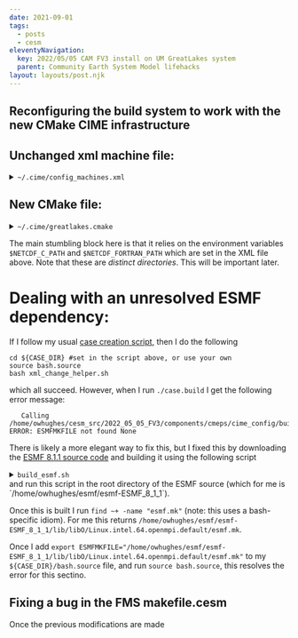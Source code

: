 ```yaml
---
date: 2021-09-01
tags:
  - posts
  - cesm
eleventyNavigation:
  key: 2022/05/05 CAM FV3 install on UM GreatLakes system
  parent: Community Earth System Model lifehacks
layout: layouts/post.njk
---
```



## Reconfiguring the build system to work with the new CMake CIME infrastructure

## Unchanged xml machine file:

<details>
<summary> <code>~/.cime/config_machines.xml</code></summary>

<pre>
<!-- HTML generated using hilite.me --><div style="background: #272822; overflow:auto;width:auto;border:solid gray;border-width:.1em .1em .1em .8em;padding:.2em .6em;"><pre style="margin: 0; line-height: 125%"><span style="color: #75715e">&lt;?xml version=&quot;1.0&quot;?&gt;</span>
<span style="color: #75715e">&lt;!-- This is an ordered list, not all fields are required, optional fields are noted below. --&gt;</span>
<span style="color: #f92672">&lt;config_machines</span> <span style="color: #a6e22e">version=</span><span style="color: #e6db74">&quot;2.0&quot;</span><span style="color: #f92672">&gt;</span>
<span style="color: #75715e">&lt;!-- MACH is the name that you will use in machine options --&gt;</span>

  <span style="color: #f92672">&lt;machine</span> <span style="color: #a6e22e">MACH=</span><span style="color: #e6db74">&quot;greatlakes&quot;</span><span style="color: #f92672">&gt;</span>

    <span style="color: #75715e">&lt;!-- DESC: a text description of the machine, this field is current not used in code--&gt;</span>
    <span style="color: #f92672">&lt;DESC&gt;</span>UMich Great Lakes cluster, os is Linux, 36 PES/node, batch system is SLURM, GPFS on /scratch<span style="color: #f92672">&lt;/DESC&gt;</span>

    <span style="color: #75715e">&lt;!-- NODENAME_REGEX: a regular expression used to identify this machine</span>
<span style="color: #75715e">	  it must work on compute nodes as well as login nodes, use machine option</span>
<span style="color: #75715e">	  to create_test or create_newcase if this flag is not available --&gt;</span>
    <span style="color: #f92672">&lt;NODENAME_REGEX&gt;</span>gl.*\.arc-ts\.umich.edu<span style="color: #f92672">&lt;/NODENAME_REGEX&gt;</span>

    <span style="color: #75715e">&lt;!-- OS: the operating system of this machine. Passed to cppflags for</span>
<span style="color: #75715e">	 compiled programs as -DVALUE  recognized are LINUX, AIX, Darwin, CNL --&gt;</span>
    <span style="color: #f92672">&lt;OS&gt;</span>LINUX<span style="color: #f92672">&lt;/OS&gt;</span>

    <span style="color: #75715e">&lt;!-- PROXY: optional http proxy for access to the internet--&gt;</span>
    <span style="color: #f92672">&lt;PROXY&gt;</span>  <span style="color: #f92672">&lt;/PROXY&gt;</span>

    <span style="color: #75715e">&lt;!-- COMPILERS: compilers supported on this machine, comma seperated list, first is default --&gt;</span>
    <span style="color: #f92672">&lt;COMPILERS&gt;</span>intel,gnu<span style="color: #f92672">&lt;/COMPILERS&gt;</span>

    <span style="color: #75715e">&lt;!-- MPILIBS: mpilibs supported on this machine, comma seperated list,</span>
<span style="color: #75715e">	     first is default, mpi-serial is assumed and not required in this list--&gt;</span>
    <span style="color: #f92672">&lt;MPILIBS&gt;</span>openmpi<span style="color: #f92672">&lt;/MPILIBS&gt;</span>

    <span style="color: #75715e">&lt;!-- PROJECT: A project or account number used for batch jobs</span>
<span style="color: #75715e">         This value is used for directory names. If different from</span>
<span style="color: #75715e">         actual accounting project id, use CHARGE_ACCOUNT</span>
<span style="color: #75715e">	 can be overridden in environment or $HOME/.cime/config --&gt;</span>
    <span style="color: #75715e">&lt;!--PROJECT&gt;my_cesm_project_placeholder&lt;/PROJECT--&gt;</span>

    <span style="color: #75715e">&lt;!-- CHARGE_ACCOUNT: A project or account number used for batch jobs</span>
<span style="color: #75715e">	 This is the actual project used for cost accounting set in</span>
<span style="color: #75715e">         the batch script (ex. #PBS -A charge_account). Will default</span>
<span style="color: #75715e">         to PROJECT if not set.</span>
<span style="color: #75715e">	 can be overridden in environment or $HOME/.cime/config --&gt;</span>
    <span style="color: #75715e">&lt;!-- &lt;CHARGE_ACCOUNT&gt;$ENV{MY_SLURM_ACCOUNT}&lt;/CHARGE_ACCOUNT&gt; --&gt;</span>

    <span style="color: #75715e">&lt;!-- SAVE_TIMING_DIR: (Acme only) directory for archiving timing output --&gt;</span>
    <span style="color: #75715e">&lt;!-- SAVE_TIMING_DIR&gt; &lt;/SAVE_TIMING_DIR --&gt;</span>

    <span style="color: #75715e">&lt;!-- SAVE_TIMING_DIR_PROJECTS: (Acme only) projects whose jobs archive timing output --&gt;</span>
    <span style="color: #75715e">&lt;!-- SAVE_TIMING_DIR_PROJECTS&gt; &lt;/SAVE_TIMING_DIR_PROJECTS --&gt;</span>

    <span style="color: #75715e">&lt;!-- CIME_OUTPUT_ROOT: Base directory for case output,</span>
<span style="color: #75715e">	 the case/bld and case/run directories are written below here --&gt;</span>
    <span style="color: #f92672">&lt;CIME_OUTPUT_ROOT&gt;</span>$ENV{MY_CESM_ROOT}/output/$ENV{CESM_GROUP}<span style="color: #f92672">&lt;/CIME_OUTPUT_ROOT&gt;</span>

    <span style="color: #75715e">&lt;!-- DIN_LOC_ROOT: location of the inputdata data directory</span>
<span style="color: #75715e">	 inputdata is downloaded automatically on a case by case basis as</span>
<span style="color: #75715e">	 long as the user has write access to this directory.   We recommend that</span>
<span style="color: #75715e">	 all cime model users on a system share an inputdata directory</span>
<span style="color: #75715e">	 as it can be quite large --&gt;</span>
    <span style="color: #f92672">&lt;DIN_LOC_ROOT&gt;</span>$ENV{DIN_LOC_ROOT}<span style="color: #f92672">&lt;/DIN_LOC_ROOT&gt;</span>

    <span style="color: #75715e">&lt;!-- DIN_LOC_ROOT_CLMFORC: override of DIN_LOC_ROOT specific to CLM</span>
<span style="color: #75715e">	 forcing data --&gt;</span>
    <span style="color: #f92672">&lt;DIN_LOC_ROOT_CLMFORC&gt;</span>$ENV{MY_CESM_ROOT}/shared_lmwg<span style="color: #f92672">&lt;/DIN_LOC_ROOT_CLMFORC&gt;</span>

    <span style="color: #75715e">&lt;!-- DOUT_S_ROOT: root directory of short term archive files, short term</span>
<span style="color: #75715e">      archiving moves model output data out of the run directory, but</span>
<span style="color: #75715e">      keeps it on disk--&gt;</span>
    <span style="color: #f92672">&lt;DOUT_S_ROOT&gt;</span>$CIME_OUTPUT_ROOT/archive/$CASE<span style="color: #f92672">&lt;/DOUT_S_ROOT&gt;</span>

    <span style="color: #75715e">&lt;!-- BASELINE_ROOT:  Root directory for system test baseline files --&gt;</span>
    <span style="color: #f92672">&lt;BASELINE_ROOT&gt;</span>$ENV{MY_CESM_ROOT}/cesm_baselines<span style="color: #f92672">&lt;/BASELINE_ROOT&gt;</span>

    <span style="color: #75715e">&lt;!-- CCSM_CPRNC: location of the cprnc tool, compares model output in testing--&gt;</span>
    <span style="color: #f92672">&lt;CCSM_CPRNC&gt;</span>$ENV{MY_CESM_ROOT}/cesm2.1.3/cime/tools/cprnc/<span style="color: #f92672">&lt;/CCSM_CPRNC&gt;</span>

    <span style="color: #75715e">&lt;!-- GMAKE: gnu compatible make tool, default is &#39;gmake&#39; --&gt;</span>
    <span style="color: #f92672">&lt;GMAKE&gt;</span>gmake<span style="color: #f92672">&lt;/GMAKE&gt;</span>

    <span style="color: #75715e">&lt;!-- GMAKE_J: optional number of threads to pass to the gmake flag --&gt;</span>
    <span style="color: #f92672">&lt;GMAKE_J&gt;</span>8<span style="color: #f92672">&lt;/GMAKE_J&gt;</span>

    <span style="color: #75715e">&lt;!-- BATCH_SYSTEM: batch system used on this machine,</span>
<span style="color: #75715e">      supported values are: none, cobalt, lsf, pbs, slurm --&gt;</span>
    <span style="color: #f92672">&lt;BATCH_SYSTEM&gt;</span>slurm<span style="color: #f92672">&lt;/BATCH_SYSTEM&gt;</span>

    <span style="color: #75715e">&lt;!-- SUPPORTED_BY: contact information for support for this system</span>
<span style="color: #75715e">      this field is not used in code --&gt;</span>
    <span style="color: #f92672">&lt;SUPPORTED_BY&gt;</span>arcts-support@umich.edu<span style="color: #f92672">&lt;/SUPPORTED_BY&gt;</span>

    <span style="color: #75715e">&lt;!-- MAX_TASKS_PER_NODE: maximum number of threads*tasks per</span>
<span style="color: #75715e">	 shared memory node on this machine,</span>
<span style="color: #75715e">	 should always be &gt;= MAX_MPITASKS_PER_NODE --&gt;</span>
    <span style="color: #f92672">&lt;MAX_TASKS_PER_NODE&gt;</span>36<span style="color: #f92672">&lt;/MAX_TASKS_PER_NODE&gt;</span>

    <span style="color: #75715e">&lt;!-- MAX_MPITASKS_PER_NODE: number of physical PES per shared node on</span>
<span style="color: #75715e">	 this machine, in practice the MPI tasks per node will not exceed this value --&gt;</span>
    <span style="color: #f92672">&lt;MAX_MPITASKS_PER_NODE&gt;</span>36<span style="color: #f92672">&lt;/MAX_MPITASKS_PER_NODE&gt;</span>

    <span style="color: #75715e">&lt;!-- PROJECT_REQUIRED: Does this machine require a project to be specified to</span>
<span style="color: #75715e">	 the batch system?  See PROJECT above --&gt;</span>
    <span style="color: #f92672">&lt;PROJECT_REQUIRED&gt;</span>FALSE<span style="color: #f92672">&lt;/PROJECT_REQUIRED&gt;</span>

    <span style="color: #75715e">&lt;!-- mpirun: The mpi exec to start a job on this machine, supported values</span>
<span style="color: #75715e">	 are values listed in MPILIBS above, default and mpi-serial --&gt;</span>
    <span style="color: #f92672">&lt;mpirun</span> <span style="color: #a6e22e">mpilib=</span><span style="color: #e6db74">&quot;openmpi&quot;</span><span style="color: #f92672">&gt;</span>
      <span style="color: #75715e">&lt;!-- name of the exectuable used to launch mpi jobs --&gt;</span>
      <span style="color: #f92672">&lt;executable&gt;</span>mpiexec<span style="color: #f92672">&lt;/executable&gt;</span>
      <span style="color: #75715e">&lt;!-- arguments to the mpiexec command, the name attribute here is ignored--&gt;</span>
      <span style="color: #f92672">&lt;arguments&gt;</span>
	<span style="color: #f92672">&lt;arg</span> <span style="color: #a6e22e">name=</span><span style="color: #e6db74">&quot;num_tasks&quot;</span><span style="color: #f92672">&gt;</span>-n {{ total_tasks }}<span style="color: #f92672">&lt;/arg&gt;</span>
      <span style="color: #f92672">&lt;/arguments&gt;</span>
    <span style="color: #f92672">&lt;/mpirun&gt;</span>
    <span style="color: #f92672">&lt;mpirun</span> <span style="color: #a6e22e">mpilib=</span><span style="color: #e6db74">&quot;mpi-serial&quot;</span><span style="color: #f92672">&gt;</span>
      <span style="color: #f92672">&lt;executable&gt;&lt;/executable&gt;</span>
    <span style="color: #f92672">&lt;/mpirun&gt;</span>
    <span style="color: #75715e">&lt;!-- module system: allowed module_system type values are:</span>
<span style="color: #75715e">	 module  http://www.tacc.utexas.edu/tacc-projects/mclay/lmod</span>
<span style="color: #75715e">	 soft http://www.mcs.anl.gov/hs/software/systems/softenv/softenv-intro.html</span>
<span style="color: #75715e">         none</span>
<span style="color: #75715e">      --&gt;</span>
    <span style="color: #f92672">&lt;module_system</span> <span style="color: #a6e22e">type=</span><span style="color: #e6db74">&quot;module&quot;</span> <span style="color: #a6e22e">allow_error=</span><span style="color: #e6db74">&quot;true&quot;</span><span style="color: #f92672">&gt;</span>
      <span style="color: #f92672">&lt;init_path</span> <span style="color: #a6e22e">lang=</span><span style="color: #e6db74">&quot;perl&quot;</span><span style="color: #f92672">&gt;</span>/sw/arcts/centos7/lmod/lmod/init/perl<span style="color: #f92672">&lt;/init_path&gt;</span>
      <span style="color: #f92672">&lt;init_path</span> <span style="color: #a6e22e">lang=</span><span style="color: #e6db74">&quot;python&quot;</span><span style="color: #f92672">&gt;</span>/sw/arcts/centos7/lmod/lmod/init/env_modules_python.py<span style="color: #f92672">&lt;/init_path&gt;</span>
      <span style="color: #f92672">&lt;init_path</span> <span style="color: #a6e22e">lang=</span><span style="color: #e6db74">&quot;csh&quot;</span><span style="color: #f92672">&gt;</span>/sw/arcts/centos7/lmod/lmod/init/csh<span style="color: #f92672">&lt;/init_path&gt;</span>
      <span style="color: #f92672">&lt;init_path</span> <span style="color: #a6e22e">lang=</span><span style="color: #e6db74">&quot;sh&quot;</span><span style="color: #f92672">&gt;</span>/sw/arcts/centos7/lmod/lmod/init/sh<span style="color: #f92672">&lt;/init_path&gt;</span>

      <span style="color: #f92672">&lt;cmd_path</span> <span style="color: #a6e22e">lang=</span><span style="color: #e6db74">&quot;perl&quot;</span><span style="color: #f92672">&gt;</span>/sw/arcts/centos7/lmod/lmod/libexec/lmod perl<span style="color: #f92672">&lt;/cmd_path&gt;</span>
      <span style="color: #f92672">&lt;cmd_path</span> <span style="color: #a6e22e">lang=</span><span style="color: #e6db74">&quot;python&quot;</span><span style="color: #f92672">&gt;</span>/sw/arcts/centos7/lmod/lmod/libexec/lmod python<span style="color: #f92672">&lt;/cmd_path&gt;</span>
      <span style="color: #f92672">&lt;cmd_path</span> <span style="color: #a6e22e">lang=</span><span style="color: #e6db74">&quot;sh&quot;</span><span style="color: #f92672">&gt;</span>module<span style="color: #f92672">&lt;/cmd_path&gt;</span>
      <span style="color: #f92672">&lt;cmd_path</span> <span style="color: #a6e22e">lang=</span><span style="color: #e6db74">&quot;csh&quot;</span><span style="color: #f92672">&gt;</span>module<span style="color: #f92672">&lt;/cmd_path&gt;</span>

      <span style="color: #f92672">&lt;modules</span> <span style="color: #a6e22e">compiler=</span><span style="color: #e6db74">&quot;gnu&quot;</span><span style="color: #f92672">&gt;</span>
        <span style="color: #f92672">&lt;command</span> <span style="color: #a6e22e">name=</span><span style="color: #e6db74">&quot;purge&quot;</span><span style="color: #f92672">&gt;&lt;/command&gt;</span>
        <span style="color: #f92672">&lt;command</span> <span style="color: #a6e22e">name=</span><span style="color: #e6db74">&quot;load&quot;</span><span style="color: #f92672">&gt;</span>gcc/8.2.0<span style="color: #f92672">&lt;/command&gt;</span>
        <span style="color: #75715e">&lt;!-- &lt;command name=&quot;load&quot;&gt;openmpi/4.0.2&lt;/command&gt; --&gt;</span> <span style="color: #75715e">&lt;!-- Does not work on GL! --&gt;</span>
        <span style="color: #f92672">&lt;command</span> <span style="color: #a6e22e">name=</span><span style="color: #e6db74">&quot;load&quot;</span><span style="color: #f92672">&gt;</span>openmpi/3.1.4<span style="color: #f92672">&lt;/command&gt;</span> <span style="color: #75715e">&lt;!-- Has bugs openmpi/3.1.4 but seems to work! --&gt;</span>
        <span style="color: #f92672">&lt;command</span> <span style="color: #a6e22e">name=</span><span style="color: #e6db74">&quot;load&quot;</span><span style="color: #f92672">&gt;</span>cmake/3.13.2<span style="color: #f92672">&lt;/command&gt;</span>
        <span style="color: #f92672">&lt;command</span> <span style="color: #a6e22e">name=</span><span style="color: #e6db74">&quot;load&quot;</span><span style="color: #f92672">&gt;</span>hdf5/1.8.21<span style="color: #f92672">&lt;/command&gt;</span>
        <span style="color: #f92672">&lt;command</span> <span style="color: #a6e22e">name=</span><span style="color: #e6db74">&quot;load&quot;</span><span style="color: #f92672">&gt;</span>netcdf-c/4.6.2<span style="color: #f92672">&lt;/command&gt;</span>
        <span style="color: #f92672">&lt;command</span> <span style="color: #a6e22e">name=</span><span style="color: #e6db74">&quot;load&quot;</span><span style="color: #f92672">&gt;</span>netcdf-fortran/4.4.5<span style="color: #f92672">&lt;/command&gt;</span>
      <span style="color: #f92672">&lt;/modules&gt;</span>
      <span style="color: #f92672">&lt;modules</span> <span style="color: #a6e22e">compiler=</span><span style="color: #e6db74">&quot;intel&quot;</span><span style="color: #f92672">&gt;</span>
        <span style="color: #f92672">&lt;command</span> <span style="color: #a6e22e">name=</span><span style="color: #e6db74">&quot;purge&quot;</span><span style="color: #f92672">&gt;&lt;/command&gt;</span>
        <span style="color: #75715e">&lt;!-- &lt;command name=&quot;load&quot;&gt;intel/19.1&lt;/command&gt; --&gt;</span>
        <span style="color: #f92672">&lt;command</span> <span style="color: #a6e22e">name=</span><span style="color: #e6db74">&quot;load&quot;</span><span style="color: #f92672">&gt;</span>intel/18.0.5<span style="color: #f92672">&lt;/command&gt;</span>
        <span style="color: #75715e">&lt;!-- &lt;command name=&quot;load&quot;&gt;intel/14.0.2&lt;/command&gt; --&gt;</span>
        <span style="color: #75715e">&lt;!-- &lt;command name=&quot;load&quot;&gt;openmpi/4.0.2&lt;/command&gt; --&gt;</span> <span style="color: #75715e">&lt;!-- Does not work on GL! --&gt;</span>
        <span style="color: #f92672">&lt;command</span> <span style="color: #a6e22e">name=</span><span style="color: #e6db74">&quot;load&quot;</span><span style="color: #f92672">&gt;</span>openmpi/3.1.4<span style="color: #f92672">&lt;/command&gt;</span> <span style="color: #75715e">&lt;!-- Has bugs openmpi/3.1.4 but seems to work! --&gt;</span>
        <span style="color: #f92672">&lt;command</span> <span style="color: #a6e22e">name=</span><span style="color: #e6db74">&quot;load&quot;</span><span style="color: #f92672">&gt;</span>cmake/3.13.2<span style="color: #f92672">&lt;/command&gt;</span>
        <span style="color: #f92672">&lt;command</span> <span style="color: #a6e22e">name=</span><span style="color: #e6db74">&quot;load&quot;</span><span style="color: #f92672">&gt;</span>hdf5/1.8.21<span style="color: #f92672">&lt;/command&gt;</span>
        <span style="color: #f92672">&lt;command</span> <span style="color: #a6e22e">name=</span><span style="color: #e6db74">&quot;load&quot;</span><span style="color: #f92672">&gt;</span>netcdf-c/4.6.2<span style="color: #f92672">&lt;/command&gt;</span>
        <span style="color: #f92672">&lt;command</span> <span style="color: #a6e22e">name=</span><span style="color: #e6db74">&quot;load&quot;</span><span style="color: #f92672">&gt;</span>netcdf-fortran/4.4.5<span style="color: #f92672">&lt;/command&gt;</span>
      <span style="color: #f92672">&lt;/modules&gt;</span>
    <span style="color: #f92672">&lt;/module_system&gt;</span>

    <span style="color: #75715e">&lt;!-- environment variables, a blank entry will unset a variable --&gt;</span>
    <span style="color: #f92672">&lt;environment_variables&gt;</span>
      <span style="color: #f92672">&lt;env</span> <span style="color: #a6e22e">name=</span><span style="color: #e6db74">&quot;NETCDF_C_PATH&quot;</span><span style="color: #f92672">&gt;</span>$ENV{NCDIR}<span style="color: #f92672">&lt;/env&gt;</span>
      <span style="color: #f92672">&lt;env</span> <span style="color: #a6e22e">name=</span><span style="color: #e6db74">&quot;NETCDF_FORTRAN_PATH&quot;</span><span style="color: #f92672">&gt;</span>$ENV{NFDIR}<span style="color: #f92672">&lt;/env&gt;</span>
      <span style="color: #f92672">&lt;env</span> <span style="color: #a6e22e">name=</span><span style="color: #e6db74">&quot;LD_LIBRARY_PATH&quot;</span><span style="color: #f92672">&gt;</span>$ENV{LD_LIBRARY_PATH}<span style="color: #f92672">&lt;/env&gt;</span>
      <span style="color: #f92672">&lt;env</span> <span style="color: #a6e22e">name=</span><span style="color: #e6db74">&quot;OMP_STACKSIZE&quot;</span><span style="color: #f92672">&gt;</span>256M<span style="color: #f92672">&lt;/env&gt;</span>
      <span style="color: #75715e">&lt;!--env name=&quot;MPI_TYPE_DEPTH&quot;&gt;16&lt;/env--&gt;</span>
    <span style="color: #f92672">&lt;/environment_variables&gt;</span>
    <span style="color: #75715e">&lt;!-- resource settings as defined in https://docs.python.org/2/library/resource.html --&gt;</span>
    <span style="color: #f92672">&lt;resource_limits&gt;</span>
      <span style="color: #f92672">&lt;resource</span> <span style="color: #a6e22e">name=</span><span style="color: #e6db74">&quot;RLIMIT_STACK&quot;</span><span style="color: #f92672">&gt;</span>-1<span style="color: #f92672">&lt;/resource&gt;</span>
    <span style="color: #f92672">&lt;/resource_limits&gt;</span>
  <span style="color: #f92672">&lt;/machine&gt;</span>

<span style="color: #f92672">&lt;/config_machines&gt;</span>
</pre></div>

</pre>

</details>



## New CMake file:

<details>
<summary><code>~/.cime/greatlakes.cmake</code></summary>
  
  
<pre>
<!-- HTML generated using hilite.me --><div style="background: #272822; overflow:auto;width:auto;border:solid gray;border-width:.1em .1em .1em .8em;padding:.2em .6em;"><pre style="margin: 0; line-height: 125%"><span style="color: #f8f8f2">string(</span><span style="color: #e6db74">APPEND</span> <span style="color: #e6db74">CFLAGS</span> <span style="color: #e6db74">&quot; -qno-opt-dynamic-align -fp-model precise -std=gnu99 -L$ENV{NC_ROOT}/lib -lnetcdf -L$ENV{NF_ROOT}/lib -lnetcdff&quot;</span><span style="color: #f8f8f2">)</span>
<span style="color: #f8f8f2">if</span> <span style="color: #f8f8f2">(</span><span style="color: #e6db74">compile_threaded</span><span style="color: #f8f8f2">)</span>
  <span style="color: #f8f8f2">string(</span><span style="color: #e6db74">APPEND</span> <span style="color: #e6db74">CFLAGS</span> <span style="color: #e6db74">&quot; -qopenmp&quot;</span><span style="color: #f8f8f2">)</span>
<span style="color: #f8f8f2">endif()</span>
<span style="color: #f8f8f2">if</span> <span style="color: #f8f8f2">(</span><span style="color: #e6db74">NOT</span> <span style="color: #e6db74">DEBUG</span><span style="color: #f8f8f2">)</span>
  <span style="color: #f8f8f2">string(</span><span style="color: #e6db74">APPEND</span> <span style="color: #e6db74">CFLAGS</span> <span style="color: #e6db74">&quot; -O2 -debug minimal -xCORE-AVX2&quot;</span><span style="color: #f8f8f2">)</span>
<span style="color: #f8f8f2">endif()</span>
<span style="color: #f8f8f2">if</span> <span style="color: #f8f8f2">(</span><span style="color: #e6db74">DEBUG</span><span style="color: #f8f8f2">)</span>
  <span style="color: #f8f8f2">string(</span><span style="color: #e6db74">APPEND</span> <span style="color: #e6db74">CFLAGS</span> <span style="color: #e6db74">&quot; -O0 -g&quot;</span><span style="color: #f8f8f2">)</span>
<span style="color: #f8f8f2">endif()</span>
<span style="color: #f8f8f2">string(</span><span style="color: #e6db74">APPEND</span> <span style="color: #e6db74">CPPDEFS</span> <span style="color: #e6db74">&quot; -DFORTRANUNDERSCORE -DCPRINTEL&quot;</span><span style="color: #f8f8f2">)</span>
<span style="color: #f8f8f2">string(</span><span style="color: #e6db74">APPEND</span> <span style="color: #e6db74">CXX_LDFLAGS</span> <span style="color: #e6db74">&quot; -cxxlib&quot;</span><span style="color: #f8f8f2">)</span>
<span style="color: #f8f8f2">set(</span><span style="color: #e6db74">CXX_LINKER</span> <span style="color: #e6db74">&quot;FORTRAN&quot;</span><span style="color: #f8f8f2">)</span>
<span style="color: #f8f8f2">set(</span><span style="color: #e6db74">FC_AUTO_R8</span> <span style="color: #e6db74">&quot;-r8&quot;</span><span style="color: #f8f8f2">)</span>
<span style="color: #f8f8f2">string(</span><span style="color: #e6db74">APPEND</span> <span style="color: #e6db74">FFLAGS</span> <span style="color: #e6db74">&quot; -qno-opt-dynamic-align  -convert big_endian -assume byterecl -ftz -traceback -assume realloc_lhs -fp-model source -L$ENV{NC_ROOT}/lib -lnetcdf -L$ENV{NF_ROOT}/lib -lnetcdff&quot;</span><span style="color: #f8f8f2">)</span>
<span style="color: #f8f8f2">if</span> <span style="color: #f8f8f2">(</span><span style="color: #e6db74">compile_threaded</span><span style="color: #f8f8f2">)</span>
  <span style="color: #f8f8f2">string(</span><span style="color: #e6db74">APPEND</span> <span style="color: #e6db74">FFLAGS</span> <span style="color: #e6db74">&quot; -qopenmp&quot;</span><span style="color: #f8f8f2">)</span>
<span style="color: #f8f8f2">endif()</span>
<span style="color: #f8f8f2">if</span> <span style="color: #f8f8f2">(</span><span style="color: #e6db74">DEBUG</span><span style="color: #f8f8f2">)</span>
  <span style="color: #f8f8f2">string(</span><span style="color: #e6db74">APPEND</span> <span style="color: #e6db74">FFLAGS</span> <span style="color: #e6db74">&quot; -O0 -g -check uninit -check bounds -check pointers -fpe0 -check noarg_temp_created&quot;</span><span style="color: #f8f8f2">)</span>
<span style="color: #f8f8f2">endif()</span>
<span style="color: #f8f8f2">if</span> <span style="color: #f8f8f2">(</span><span style="color: #e6db74">NOT</span> <span style="color: #e6db74">DEBUG</span><span style="color: #f8f8f2">)</span>
  <span style="color: #f8f8f2">string(</span><span style="color: #e6db74">APPEND</span> <span style="color: #e6db74">FFLAGS</span> <span style="color: #e6db74">&quot; -O2 -debug minimal -xCORE-AVX2&quot;</span><span style="color: #f8f8f2">)</span>
<span style="color: #f8f8f2">endif()</span>
<span style="color: #f8f8f2">set(</span><span style="color: #e6db74">FFLAGS_NOOPT</span> <span style="color: #e6db74">&quot;-O0&quot;</span><span style="color: #f8f8f2">)</span>
<span style="color: #f8f8f2">set(</span><span style="color: #e6db74">FIXEDFLAGS</span> <span style="color: #e6db74">&quot;-fixed&quot;</span><span style="color: #f8f8f2">)</span>
<span style="color: #f8f8f2">set(</span><span style="color: #e6db74">FREEFLAGS</span> <span style="color: #e6db74">&quot;-free&quot;</span><span style="color: #f8f8f2">)</span>
<span style="color: #f8f8f2">if</span> <span style="color: #f8f8f2">(</span><span style="color: #e6db74">compile_threaded</span><span style="color: #f8f8f2">)</span>
  <span style="color: #f8f8f2">string(</span><span style="color: #e6db74">APPEND</span> <span style="color: #e6db74">LDFLAGS</span> <span style="color: #e6db74">&quot; -qopenmp&quot;</span><span style="color: #f8f8f2">)</span>
<span style="color: #f8f8f2">endif()</span>
<span style="color: #f8f8f2">set(</span><span style="color: #e6db74">MPICC</span> <span style="color: #e6db74">&quot;mpicc&quot;</span><span style="color: #f8f8f2">)</span>
<span style="color: #f8f8f2">set(</span><span style="color: #e6db74">MPICXX</span> <span style="color: #e6db74">&quot;mpicxx&quot;</span><span style="color: #f8f8f2">)</span>
<span style="color: #f8f8f2">set(</span><span style="color: #e6db74">MPIFC</span> <span style="color: #e6db74">&quot;mpif90&quot;</span><span style="color: #f8f8f2">)</span>
<span style="color: #f8f8f2">set(</span><span style="color: #e6db74">SCC</span> <span style="color: #e6db74">&quot;icc&quot;</span><span style="color: #f8f8f2">)</span>
<span style="color: #f8f8f2">set(</span><span style="color: #e6db74">SCXX</span> <span style="color: #e6db74">&quot;icpc&quot;</span><span style="color: #f8f8f2">)</span>
<span style="color: #f8f8f2">set(</span><span style="color: #e6db74">SFC</span> <span style="color: #e6db74">&quot;ifort&quot;</span><span style="color: #f8f8f2">)</span>
<span style="color: #f8f8f2">set(</span><span style="color: #e6db74">NETCDF_C_PATH</span> <span style="color: #960050; background-color: #1e0010">$</span><span style="color: #e6db74">ENV{NETCDF_C_PATH}</span><span style="color: #f8f8f2">)</span>
<span style="color: #f8f8f2">set(</span><span style="color: #e6db74">NETCDF_FORTRAN_PATH</span> <span style="color: #960050; background-color: #1e0010">$</span><span style="color: #e6db74">ENV{NETCDF_FORTRAN_PATH}</span><span style="color: #f8f8f2">)</span>
<span style="color: #f8f8f2">if</span> <span style="color: #f8f8f2">(</span><span style="color: #e6db74">MPILIB</span> <span style="color: #e6db74">STREQUAL</span> <span style="color: #e6db74">mpich</span><span style="color: #f8f8f2">)</span>
  <span style="color: #f8f8f2">string(</span><span style="color: #e6db74">APPEND</span> <span style="color: #e6db74">SLIBS</span> <span style="color: #e6db74">&quot; -mkl=cluster&quot;</span><span style="color: #f8f8f2">)</span>
<span style="color: #f8f8f2">endif()</span>
<span style="color: #f8f8f2">if</span> <span style="color: #f8f8f2">(</span><span style="color: #e6db74">MPILIB</span> <span style="color: #e6db74">STREQUAL</span> <span style="color: #e6db74">mpich2</span><span style="color: #f8f8f2">)</span>
  <span style="color: #f8f8f2">string(</span><span style="color: #e6db74">APPEND</span> <span style="color: #e6db74">SLIBS</span> <span style="color: #e6db74">&quot; -mkl=cluster&quot;</span><span style="color: #f8f8f2">)</span>
<span style="color: #f8f8f2">endif()</span>
<span style="color: #f8f8f2">if</span> <span style="color: #f8f8f2">(</span><span style="color: #e6db74">MPILIB</span> <span style="color: #e6db74">STREQUAL</span> <span style="color: #e6db74">mvapich</span><span style="color: #f8f8f2">)</span>
  <span style="color: #f8f8f2">string(</span><span style="color: #e6db74">APPEND</span> <span style="color: #e6db74">SLIBS</span> <span style="color: #e6db74">&quot; -mkl=cluster&quot;</span><span style="color: #f8f8f2">)</span>
<span style="color: #f8f8f2">endif()</span>
<span style="color: #f8f8f2">if</span> <span style="color: #f8f8f2">(</span><span style="color: #e6db74">MPILIB</span> <span style="color: #e6db74">STREQUAL</span> <span style="color: #e6db74">mvapich2</span><span style="color: #f8f8f2">)</span>
  <span style="color: #f8f8f2">string(</span><span style="color: #e6db74">APPEND</span> <span style="color: #e6db74">SLIBS</span> <span style="color: #e6db74">&quot; -mkl=cluster&quot;</span><span style="color: #f8f8f2">)</span>
<span style="color: #f8f8f2">endif()</span>
<span style="color: #f8f8f2">if</span> <span style="color: #f8f8f2">(</span><span style="color: #e6db74">MPILIB</span> <span style="color: #e6db74">STREQUAL</span> <span style="color: #e6db74">mpt</span><span style="color: #f8f8f2">)</span>
  <span style="color: #f8f8f2">string(</span><span style="color: #e6db74">APPEND</span> <span style="color: #e6db74">SLIBS</span> <span style="color: #e6db74">&quot; -mkl=cluster&quot;</span><span style="color: #f8f8f2">)</span>
<span style="color: #f8f8f2">endif()</span>
<span style="color: #f8f8f2">if</span> <span style="color: #f8f8f2">(</span><span style="color: #e6db74">MPILIB</span> <span style="color: #e6db74">STREQUAL</span> <span style="color: #e6db74">openmpi</span><span style="color: #f8f8f2">)</span>
  <span style="color: #f8f8f2">string(</span><span style="color: #e6db74">APPEND</span> <span style="color: #e6db74">SLIBS</span> <span style="color: #e6db74">&quot; -mkl=cluster&quot;</span><span style="color: #f8f8f2">)</span>
<span style="color: #f8f8f2">endif()</span>
<span style="color: #f8f8f2">if</span> <span style="color: #f8f8f2">(</span><span style="color: #e6db74">MPILIB</span> <span style="color: #e6db74">STREQUAL</span> <span style="color: #e6db74">impi</span><span style="color: #f8f8f2">)</span>
  <span style="color: #f8f8f2">string(</span><span style="color: #e6db74">APPEND</span> <span style="color: #e6db74">SLIBS</span> <span style="color: #e6db74">&quot; -mkl=cluster&quot;</span><span style="color: #f8f8f2">)</span>
<span style="color: #f8f8f2">endif()</span>
<span style="color: #f8f8f2">if</span> <span style="color: #f8f8f2">(</span><span style="color: #e6db74">MPILIB</span> <span style="color: #e6db74">STREQUAL</span> <span style="color: #e6db74">mpi-serial</span><span style="color: #f8f8f2">)</span>
  <span style="color: #f8f8f2">string(</span><span style="color: #e6db74">APPEND</span> <span style="color: #e6db74">SLIBS</span> <span style="color: #e6db74">&quot; -mkl&quot;</span><span style="color: #f8f8f2">)</span>
<span style="color: #f8f8f2">endif()</span>
<span style="color: #f8f8f2">set(</span><span style="color: #e6db74">SUPPORTS_CXX</span> <span style="color: #e6db74">&quot;TRUE&quot;</span><span style="color: #f8f8f2">)</span>
<span style="color: #f8f8f2">set(</span><span style="color: #e6db74">HAS_F2008_CONTIGUOUS</span> <span style="color: #e6db74">&quot;FALSE&quot;</span><span style="color: #f8f8f2">)</span>
</pre></div>

</pre>
</details>

The main stumbling block here is that it relies on the environment variables `$NETCDF_C_PATH` and `$NETCDF_FORTRAN_PATH` which are set in the XML file above. Note that these are _distinct directories_. This will be important later.




# Dealing with an unresolved ESMF dependency:

If I follow my usual [case creation script](https://open-lab-notebook.glitch.me/posts/cesm/case_creation_script/), then I do the following

```
cd ${CASE_DIR} #set in the script above, or use your own
source bash.source
bash xml_change_helper.sh
```

which all succeed. However, when I run `./case.build` I get the following error message:

```
   Calling /home/owhughes/cesm_src/2022_05_05_FV3/components/cmeps/cime_config/buildnml
ERROR: ESMFMKFILE not found None
```

There is likely a more elegant way to fix this, but I fixed this by downloading the [ESMF 8.1.1 source code](https://earthsystemmodeling.org/download/) and building it using the following script

<details>
  <summary><code>build_esmf.sh</code></summary>
  
<pre>
<!-- HTML generated using hilite.me --><div style="background: #272822; overflow:auto;width:auto;border:solid gray;border-width:.1em .1em .1em .8em;padding:.2em .6em;"><pre style="margin: 0; line-height: 125%">module load intel/18.0.5
module load openmpi/3.1.4
<span style="color: #f8f8f2">export ESMF_LIB</span><span style="color: #f92672">=</span><span style="color: #e6db74">`</span><span style="color: #f8f8f2">pwd</span><span style="color: #e6db74">`</span>
<span style="color: #f8f8f2">export ESMF_CXX</span><span style="color: #f92672">=</span>mpicxx
<span style="color: #f8f8f2">export ESMF_COMM</span><span style="color: #f92672">=</span>openmpi
<span style="color: #f8f8f2">export ESMF_COMPILER</span><span style="color: #f92672">=</span>intel
<span style="color: #f8f8f2">export ESMF_F90</span><span style="color: #f92672">=</span>mpif90
make -j8
</pre></div>

</pre>
</details>
and run this script in the root directory of the ESMF source (which for me is `/home/owhughes/esmf/esmf-ESMF_8_1_1`).

Once this is built I run `find ~+ -name "esmf.mk"` (note: this uses a bash-specific idiom). For me this returns `/home/owhughes/esmf/esmf-ESMF_8_1_1/lib/libO/Linux.intel.64.openmpi.default/esmf.mk`.

Once I add `export ESMFMKFILE="/home/owhughes/esmf/esmf-ESMF_8_1_1/lib/libO/Linux.intel.64.openmpi.default/esmf.mk"` to my `${CASE_DIR}/bash.source` file, and run `source bash.source`, this resolves the error for this sectino.


## Fixing a bug in the FMS makefile.cesm

Once the previous modifications are made